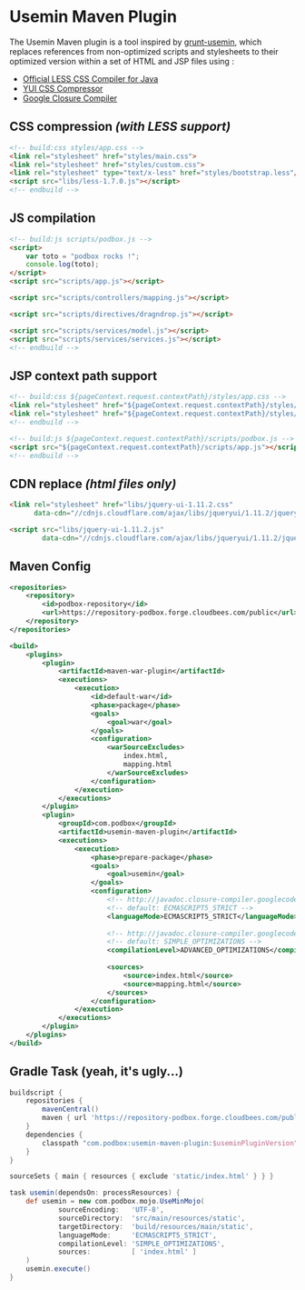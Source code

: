 # Usemin Maven Plugin
The Usemin Maven plugin is a tool inspired by [grunt-usemin](https://github.com/yeoman/grunt-usemin),
which replaces references from non-optimized scripts and stylesheets to their optimized version within a set of HTML and JSP files using :

* [Official LESS CSS Compiler for Java](https://github.com/marceloverdijk/lesscss-java)
* [YUI CSS Compressor](https://github.com/yui/yuicompressor)
* [Google Closure Compiler](https://github.com/google/closure-compiler)


## CSS compression _(with LESS support)_
```html
<!-- build:css styles/app.css -->
<link rel="stylesheet" href="styles/main.css">
<link rel="stylesheet" href="styles/custom.css">
<link rel="stylesheet" type="text/x-less" href="styles/bootstrap.less"/>
<script src="libs/less-1.7.0.js"></script>
<!-- endbuild -->
```

## JS compilation
```html
<!-- build:js scripts/podbox.js -->
<script>
    var toto = "podbox rocks !";
    console.log(toto);
</script>
<script src="scripts/app.js"></script>

<script src="scripts/controllers/mapping.js"></script>

<script src="scripts/directives/dragndrop.js"></script>

<script src="scripts/services/model.js"></script>
<script src="scripts/services/services.js"></script>
<!-- endbuild -->
```

## JSP context path support
```html
<!-- build:css ${pageContext.request.contextPath}/styles/app.css -->
<link rel="stylesheet" href="${pageContext.request.contextPath}/styles/main.css">
<link rel="stylesheet" href="${pageContext.request.contextPath}/styles/custom.css">
<!-- endbuild -->

<!-- build:js ${pageContext.request.contextPath}/scripts/podbox.js -->
<script src="${pageContext.request.contextPath}/scripts/app.js"></script>
<!-- endbuild -->
```

## CDN replace _(html files only)_
```html
<link rel="stylesheet" href="libs/jquery-ui-1.11.2.css"
      data-cdn="//cdnjs.cloudflare.com/ajax/libs/jqueryui/1.11.2/jquery-ui.min.css">

<script src="libs/jquery-ui-1.11.2.js"
        data-cdn="//cdnjs.cloudflare.com/ajax/libs/jqueryui/1.11.2/jquery-ui.min.js"></script>
```

## Maven Config
```xml
<repositories>
    <repository>
        <id>podbox-repository</id>
        <url>https://repository-podbox.forge.cloudbees.com/public</url>
    </repository>
</repositories>

<build>
    <plugins>
        <plugin>
            <artifactId>maven-war-plugin</artifactId>
            <executions>
                <execution>
                    <id>default-war</id>
                    <phase>package</phase>
                    <goals>
                        <goal>war</goal>
                    </goals>
                    <configuration>
                        <warSourceExcludes>
                            index.html,
                            mapping.html
                        </warSourceExcludes>
                    </configuration>
                </execution>
            </executions>
        </plugin>
        <plugin>
            <groupId>com.podbox</groupId>
            <artifactId>usemin-maven-plugin</artifactId>
            <executions>
                <execution>
                    <phase>prepare-package</phase>
                    <goals>
                        <goal>usemin</goal>
                    </goals>
                    <configuration>
                        <!-- http://javadoc.closure-compiler.googlecode.com/git/com/google/javascript/jscomp/CompilerOptions.LanguageMode.html -->
                        <!-- default: ECMASCRIPT5_STRICT -->
                        <languageMode>ECMASCRIPT5_STRICT</languageMode>
                        
                        <!-- http://javadoc.closure-compiler.googlecode.com/git/com/google/javascript/jscomp/CompilationLevel.html -->
                        <!-- default: SIMPLE_OPTIMIZATIONS -->
                        <compilationLevel>ADVANCED_OPTIMIZATIONS</compilationLevel>
                        
                        <sources>
                            <source>index.html</source>
                            <source>mapping.html</source>
                        </sources>
                    </configuration>
                </execution>
            </executions>
        </plugin>
    </plugins>
</build>
```

## Gradle Task (yeah, it's ugly...)
```groovy
buildscript {
    repositories {
        mavenCentral()
        maven { url 'https://repository-podbox.forge.cloudbees.com/public' }
    }
    dependencies {
        classpath "com.podbox:usemin-maven-plugin:$useminPluginVersion"
    }
}

sourceSets { main { resources { exclude 'static/index.html' } } }

task usemin(dependsOn: processResources) {
    def usemin = new com.podbox.mojo.UseMinMojo(
            sourceEncoding:   'UTF-8',
            sourceDirectory:  'src/main/resources/static',
            targetDirectory:  'build/resources/main/static',
            languageMode:     'ECMASCRIPT5_STRICT',
            compilationLevel: 'SIMPLE_OPTIMIZATIONS',
            sources:          [ 'index.html' ]
    )
    usemin.execute()
}
```
